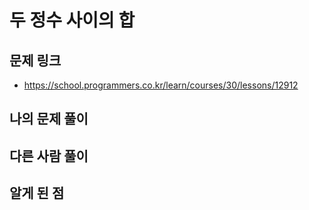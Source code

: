 # 두 정수 사이의 합

## 문제 링크

- https://school.programmers.co.kr/learn/courses/30/lessons/12912

## 나의 문제 풀이

## 다른 사람 풀이

## 알게 된 점
